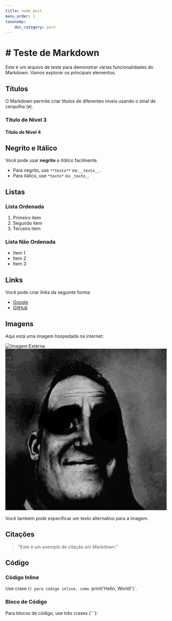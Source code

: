 ```yaml
---
title: some post
menu_order: 1
taxonomy:
    doc_category: post
---
```


# # Teste de Markdown

Este é um arquivo de teste para demonstrar várias funcionalidades do Markdown. Vamos explorar os principais elementos.

## Títulos

O Markdown permite criar títulos de diferentes níveis usando o sinal de cerquilha (`#`).

### Título de Nível 3
#### Título de Nível 4

## Negrito e Itálico

Você pode usar **negrito** e *itálico* facilmente.

- Para negrito, use `**texto**` ou `__texto__`.
- Para itálico, use `*texto*` ou `_texto_`.

## Listas

### Lista Ordenada

1. Primeiro item
2. Segundo item
3. Terceiro item

### Lista Não Ordenada

- Item 1
- Item 2
- Item 3

## Links

Você pode criar links da seguinte forma:

- [Google](https://www.google.com)
- [GitHub](https://github.com)

## Imagens

Aqui está uma imagem hospedada na internet:

![Imagem Externa](https://media.tenor.com/pFKXm8b0drQAAAAM/rodrigo-faro-gugu.gif)
![Imagem INTERNA](/_images/byuntear-incrives-meme.gif)

Você também pode especificar um texto alternativo para a imagem.

## Citações

> "Este é um exemplo de citação em Markdown."

## Código

### Código Inline

Use crase (`) para código inline, como `print('Hello, World!')`.

### Bloco de Código

Para blocos de código, use três crases (\`\`\`):

